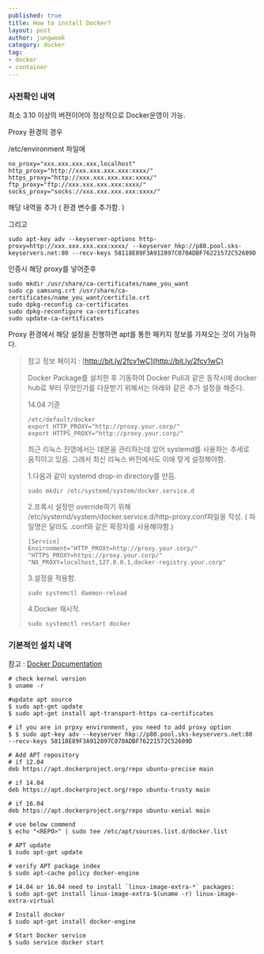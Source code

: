 ```yaml
---
published: true
title: How to install Docker?
layout: post
author: jungwook
category: docker
tag:
- docker
- container
---
```


### 사전확인 내역

최소 3.10 이상의 버젼이어야 정상적으로 Docker운영이 가능.

Proxy 환경의 경우

/etc/environment 파일에

```{.bash}
no_proxy="xxx.xxx.xxx.xxx,localhost"
http_proxy="http://xxx.xxx.xxx.xxx:xxxx/"
https_proxy="http://xxx.xxx.xxx.xxx:xxxx/"
ftp_proxy="ftp://xxx.xxx.xxx.xxx:xxxx/"
socks_proxy="socks://xxx.xxx.xxx.xxx:xxxx/"
```

해당 내역을 추가 ( 환경 변수를 추가함. )


그리고

```{.bash}
sudo apt-key adv --keyserver-options http-proxy=http://xxx.xxx.xxx.xxx:xxxx/ --keyserver hkp://p80.pool.sks-keyservers.net:80 --recv-keys 58118E89F3A912897C070ADBF76221572C52609D
```

인증시 해당 proxy를 넣어준후

```{.bash}
sudo mkdir /usr/share/ca-certificates/name_you_want
sudo cp samsung.crt /usr/share/ca-certificates/name_you_want/certifile.crt
sudo dpkg-reconfig ca-certificates
sudo dpkg-reconfigure ca-certificates
sudo update-ca-certificates
```

Proxy 환경에서 해당 설정을 진행하면 apt를 통한 패키지 정보를 가져오는 것이 가능하다.

>참고 정보 페이지 : [http://bit.ly/2fcv1wC](http://bit.ly/2fcv1wC)
>
>Docker Package를 설치한 후 기동하여 Docker Pull과 같은 동작시에 docker hub로 부터 무엇인가를 다운받기 위해서는 아래와 같은 추가 설정을 해준다.
>
>14.04 기준
>```{.bash}
>/etc/default/docker
>export HTTP_PROXY="http://proxy.your.corp/"
>export HTTPS_PROXY="http://proxy.your.corp/"
>```
>
>최근 리눅스 진영에서는 데몬을 관리하는데 있어 systemd를 사용하는 추세로 움직이고 있음. 그래서 최신 리눅스 버전에서도 이에 맞게 설정해야함.
>
>1.다음과 같이 systemd drop-in directory를 만듬.
>
>```{.bash}
>sudo mkdir /etc/systemd/system/docker.service.d
>```
>
>2.프록시 설정만 override하기 위해 /etc/systemd/system/docker.service.d/http-proxy.conf파일을 작성. ( 파일명은 달라도 .conf와 같은 확장자를 사용해야함.)
>
>```{.bash}
>[Service]
>Environment="HTTP_PROXY=http://proxy.your.corp/" "HTTPS_PROXY=https://proxy.your.corp/" "NO_PROXY=localhost,127.0.0.1,docker-registry.your.corp"
>```
>
>3.설정을 적용함.
>
>```{.bash}
>sudo systemctl daemon-reload
>```
>
>4.Docker 재시작.
>
>```{.bash}
>sudo systemctl restart docker
>```
>

### 기본적인 설치 내역

참고 : [Docker Documentation](https://docs.docker.com/engine/installation/linux/ubuntulinux/)

```{.bash}
# check kernel version
$ uname -r

#update apt source
$ sudo apt-get update
$ sudo apt-get install apt-transport-https ca-certificates

# if you are in prpxy environment, you need to add proxy option
$ $ sudo apt-key adv --keyserver hkp://p80.pool.sks-keyservers.net:80 --recv-keys 58118E89F3A912897C070ADBF76221572C52609D

# Add APT repository
# if 12.04
deb https://apt.dockerproject.org/repo ubuntu-precise main

# if 14.04
deb https://apt.dockerproject.org/repo ubuntu-trusty main

# if 16.04
deb https://apt.dockerproject.org/repo ubuntu-xenial main

# use below commend
$ echo "<REPO>" | sudo tee /etc/apt/sources.list.d/docker.list

# APT update
$ sudo apt-get update

# verify APT package index
$ sudo apt-cache policy docker-engine

# 14.04 or 16.04 need to install `linux-image-extra-*` packages:
$ sudo apt-get install linux-image-extra-$(uname -r) linux-image-extra-virtual

# Install docker 
$ sudo apt-get install docker-engine

# Start Docker service
$ sudo service docker start
```
